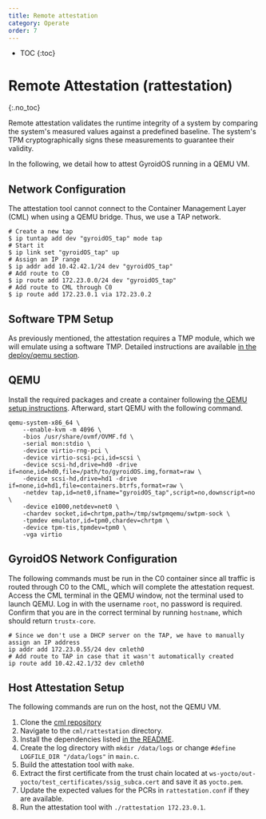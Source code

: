 ```yaml
---
title: Remote attestation
category: Operate
order: 7
---
```


- TOC
{:toc}

# Remote Attestation (rattestation)
{:.no_toc}

Remote attestation validates the runtime integrity of a system by comparing the system's measured values against a predefined baseline.
The system's TPM cryptographically signs these measurements to guarantee their validity.

In the following, we detail how to attest GyroidOS running in a QEMU VM.

## Network Configuration

The attestation tool cannot connect to the Container Management Layer (CML) when using a QEMU bridge.
Thus, we use a TAP network.

```
# Create a new tap
$ ip tuntap add dev "gyroidOS_tap" mode tap
# Start it
$ ip link set "gyroidOS_tap" up
# Assign an IP range
$ ip addr add 10.42.42.1/24 dev "gyroidOS_tap"
# Add route to C0
$ ip route add 172.23.0.0/24 dev "gyroidOS_tap"
# Add route to CML through C0
$ ip route add 172.23.0.1 via 172.23.0.2
```

## Software TPM Setup

As previously mentioned, the attestation requires a TMP module, which we will emulate using a software TMP.
Detailed instructions are available [in the deploy/qemu section](../deploy/qemu#use-tpm-emulation).

## QEMU

Install the required packages and create a container following [the QEMU setup instructions](../deploy/qemu).
Afterward, start QEMU with the following command.

```
qemu-system-x86_64 \
    --enable-kvm -m 4096 \
    -bios /usr/share/ovmf/OVMF.fd \
    -serial mon:stdio \
    -device virtio-rng-pci \
    -device virtio-scsi-pci,id=scsi \
    -device scsi-hd,drive=hd0 -drive if=none,id=hd0,file=/path/to/gyroidOS.img,format=raw \
    -device scsi-hd,drive=hd1 -drive if=none,id=hd1,file=containers.btrfs,format=raw \
    -netdev tap,id=net0,ifname="gyroidOS_tap",script=no,downscript=no \
    -device e1000,netdev=net0 \
    -chardev socket,id=chrtpm,path=/tmp/swtpmqemu/swtpm-sock \
    -tpmdev emulator,id=tpm0,chardev=chrtpm \
    -device tpm-tis,tpmdev=tpm0 \
    -vga virtio
```

## GyroidOS Network Configuration

The following commands must be run in the C0 container since all traffic is routed through C0 to the CML, which will complete the attestation request.
Access the CML terminal in the QEMU window, not the terminal used to launch QEMU.
Log in with the username `root`, no password is required.
Confirm that you are in the correct terminal by running `hostname`, which should return `trustx-core`.

```
# Since we don't use a DHCP server on the TAP, we have to manually assign an IP address
ip addr add 172.23.0.55/24 dev cmleth0
# Add route to TAP in case that it wasn't automatically created
ip route add 10.42.42.1/32 dev cmleth0
```


## Host Attestation Setup

The following commands are run on the host, not the QEMU VM.

1. Clone the [cml repository](https://github.com/gyroidos/cml/)
2. Navigate to the `cml/rattestation` directory.
3. Install the dependencies listed [in the README](https://github.com/glad-dev/cml/tree/kirkstone/rattestation#readme).
4. Create the log directory with `mkdir /data/logs` or change `#define LOGFILE_DIR "/data/logs"` in `main.c`.
5. Build the attestation tool with `make`.
6. Extract the first certificate from the trust chain located at `ws-yocto/out-yocto/test_certificates/ssig_subca.cert` and save it as `yocto.pem`.
7. Update the expected values for the PCRs in `rattestation.conf` if they are available.
8. Run the attestation tool with `./rattestation 172.23.0.1`.
